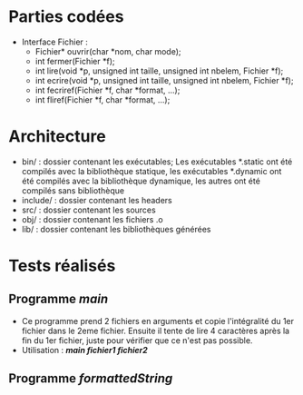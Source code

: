 # Parties codées
* Interface Fichier :
  * Fichier* ouvrir(char *nom, char mode);
  * int fermer(Fichier *f);
  * int lire(void *p, unsigned int taille, unsigned int nbelem, Fichier *f);
  * int ecrire(void *p, unsigned int taille, unsigned int nbelem, Fichier *f);
  * int fecriref(Fichier *f, char *format, ...);
  * int fliref(Fichier *f, char *format, ...);

# Architecture
* bin/ : dossier contenant les exécutables; Les exécutables *.static ont été compilés avec la bibliothèque statique, les exécutables *.dynamic ont été compilés avec la bibliothèque dynamique, les autres ont été compilés sans bibliothèque
* include/ : dossier contenant les headers
* src/ : dossier contenant les sources
* obj/ : dossier contenant les fichiers .o
* lib/ : dossier contenant les bibliothèques générées

# Tests réalisés
## Programme *main*
  * Ce programme prend 2 fichiers en arguments et copie l'intégralité du 1er fichier dans le 2eme fichier. Ensuite il tente de lire 4 caractères après la fin du 1er fichier, juste pour vérifier que ce n'est pas possible.
  * Utilisation : ***main fichier1 fichier2***
## Programme *formattedString*
